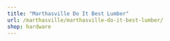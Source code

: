 ```yaml
---
title: "Marthasville Do It Best Lumber"
url: /marthasville/marthasville-do-it-best-lumber/
shop: hardware
---
```

